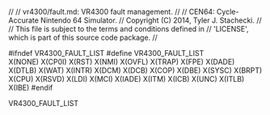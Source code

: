 //
// vr4300/fault.md: VR4300 fault management.
//
// CEN64: Cycle-Accurate Nintendo 64 Simulator.
// Copyright (C) 2014, Tyler J. Stachecki.
//
// This file is subject to the terms and conditions defined in
// 'LICENSE', which is part of this source code package.
//

#ifndef VR4300_FAULT_LIST
#define VR4300_FAULT_LIST \
  X(NONE) X(CP0I) X(RST) X(NMI) X(OVFL) X(TRAP) X(FPE) X(DADE) \
  X(DTLB) X(WAT) X(INTR) X(DCM) X(DCB) X(COP) X(DBE) X(SYSC) X(BRPT) \
  X(CPU) X(RSVD) X(LDI) X(MCI) X(IADE) X(ITM) X(ICB) X(UNC) X(ITLB) \
  X(IBE)
#endif

VR4300_FAULT_LIST

